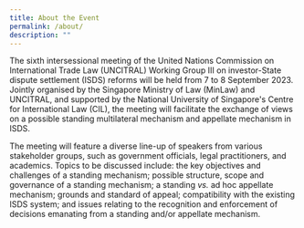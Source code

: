 ```yaml
---
title: About the Event
permalink: /about/
description: ""
---
```

The sixth intersessional meeting of the United Nations Commission on International Trade Law (UNCITRAL) Working Group III on investor-State dispute settlement (ISDS) reforms will be held from 7 to 8 September 2023. Jointly organised by the Singapore Ministry of Law (MinLaw) and UNCITRAL, and supported by the National University of Singapore's Centre for International Law (CIL), the meeting will facilitate the exchange of views on a possible standing multilateral mechanism and appellate mechanism in ISDS.

The meeting will feature a diverse line-up of speakers from various stakeholder groups, such as government officials, legal practitioners, and academics. Topics to be discussed include: the key objectives and challenges of a standing mechanism; possible structure, scope and governance of a standing mechanism; a standing *vs.* ad hoc appellate mechanism; grounds and standard of appeal; compatibility with the existing ISDS system; and issues relating to the recognition and enforcement of decisions emanating from a standing and/or appellate mechanism.